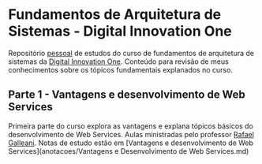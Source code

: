 # Fundamentos de Arquitetura de Sistemas - Digital Innovation One

Repositório [pessoal][Natan Albuquerque] de estudos do curso de fundamentos de arquitetura de sistemas da [Digital Innovation One][DIO]. Conteúdo para revisão de meus conhecimentos sobre os tópicos fundamentais explanados no curso.

## Parte 1 - Vantagens e desenvolvimento de Web Services

Primeira parte do curso explora as vantagens e explana tópicos básicos do desenvolvimento de Web Services.
Aulas ministradas pelo professor  [Rafael Galleani][]. Notas de estudo estão em [Vantagens e desenvolvimento de Web Services](anotacoes/Vantagens e Desenvolvimento de Web Services.md)


[DIO]:https://web.digitalinnovation.one "Digital Innovation One"
[Natan Albuquerque]:https://github.com/albuquerq "Natan Albuquerque"
[Rafael Galleani]:https://github.com/rafegal